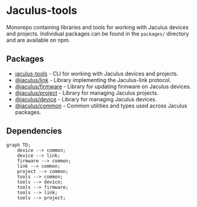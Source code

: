 # Jaculus-tools

Monorepo containing libraries and tools for working with Jaculus devices and projects. Individual packages
can be found in the `packages/` directory and are available on npm.

## Packages

- [jaculus-tools](./packages/tools/README.md) - CLI for working with Jaculus devices and projects.
- [@jaculus/link](./packages/link/README.md) - Library implementing the Jaculus-link protocol.
- [@jaculus/firmware](./packages/firmware/README.md) - Library for updating firmware on Jaculus devices.
- [@jaculus/project](./packages/project/README.md) - Library for managing Jaculus projects.
- [@jaculus/device](./packages/device/README.md) - Library for managing Jaculus devices.
- [@jaculus/common](./packages/common/README.md) - Common utilities and types used across Jaculus packages.


## Dependencies

```mermaid
graph TD;
    device --> common;
    device --> link;
    firmware --> common;
    link --> common;
    project --> common;
    tools --> common;
    tools --> device;
    tools --> firmware;
    tools --> link;
    tools --> project;
```

